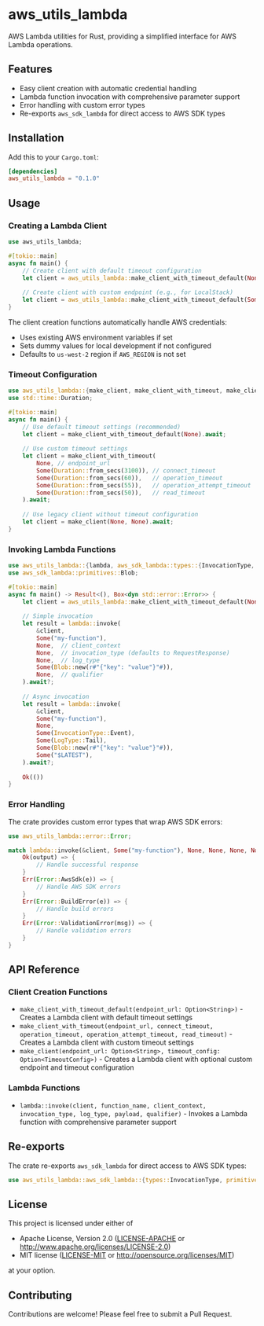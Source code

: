 # aws_utils_lambda

AWS Lambda utilities for Rust, providing a simplified interface for AWS Lambda operations.

## Features

- Easy client creation with automatic credential handling
- Lambda function invocation with comprehensive parameter support
- Error handling with custom error types
- Re-exports `aws_sdk_lambda` for direct access to AWS SDK types

## Installation

Add this to your `Cargo.toml`:

```toml
[dependencies]
aws_utils_lambda = "0.1.0"
```

## Usage

### Creating a Lambda Client

```rust
use aws_utils_lambda;

#[tokio::main]
async fn main() {
    // Create client with default timeout configuration
    let client = aws_utils_lambda::make_client_with_timeout_default(None).await;
    
    // Create client with custom endpoint (e.g., for LocalStack)
    let client = aws_utils_lambda::make_client_with_timeout_default(Some("http://localhost:4566".to_string())).await;
}
```

The client creation functions automatically handle AWS credentials:
- Uses existing AWS environment variables if set
- Sets dummy values for local development if not configured
- Defaults to `us-west-2` region if `AWS_REGION` is not set

### Timeout Configuration

```rust
use aws_utils_lambda::{make_client, make_client_with_timeout, make_client_with_timeout_default};
use std::time::Duration;

#[tokio::main]
async fn main() {
    // Use default timeout settings (recommended)
    let client = make_client_with_timeout_default(None).await;
    
    // Use custom timeout settings
    let client = make_client_with_timeout(
        None, // endpoint_url
        Some(Duration::from_secs(3100)), // connect_timeout
        Some(Duration::from_secs(60)),   // operation_timeout
        Some(Duration::from_secs(55)),   // operation_attempt_timeout
        Some(Duration::from_secs(50)),   // read_timeout
    ).await;
    
    // Use legacy client without timeout configuration
    let client = make_client(None, None).await;
}
```

### Invoking Lambda Functions

```rust
use aws_utils_lambda::{lambda, aws_sdk_lambda::types::{InvocationType, LogType}};
use aws_sdk_lambda::primitives::Blob;

#[tokio::main]
async fn main() -> Result<(), Box<dyn std::error::Error>> {
    let client = aws_utils_lambda::make_client_with_timeout_default(None).await;
    
    // Simple invocation
    let result = lambda::invoke(
        &client,
        Some("my-function"),
        None,  // client_context
        None,  // invocation_type (defaults to RequestResponse)
        None,  // log_type
        Some(Blob::new(r#"{"key": "value"}"#)),
        None,  // qualifier
    ).await?;
    
    // Async invocation
    let result = lambda::invoke(
        &client,
        Some("my-function"),
        None,
        Some(InvocationType::Event),
        Some(LogType::Tail),
        Some(Blob::new(r#"{"key": "value"}"#)),
        Some("$LATEST"),
    ).await?;
    
    Ok(())
}
```

### Error Handling

The crate provides custom error types that wrap AWS SDK errors:

```rust
use aws_utils_lambda::error::Error;

match lambda::invoke(&client, Some("my-function"), None, None, None, None, None).await {
    Ok(output) => {
        // Handle successful response
    }
    Err(Error::AwsSdk(e)) => {
        // Handle AWS SDK errors
    }
    Err(Error::BuildError(e)) => {
        // Handle build errors
    }
    Err(Error::ValidationError(msg)) => {
        // Handle validation errors
    }
}
```

## API Reference

### Client Creation Functions

- `make_client_with_timeout_default(endpoint_url: Option<String>)` - Creates a Lambda client with default timeout settings
- `make_client_with_timeout(endpoint_url, connect_timeout, operation_timeout, operation_attempt_timeout, read_timeout)` - Creates a Lambda client with custom timeout settings
- `make_client(endpoint_url: Option<String>, timeout_config: Option<TimeoutConfig>)` - Creates a Lambda client with optional custom endpoint and timeout configuration

### Lambda Functions

- `lambda::invoke(client, function_name, client_context, invocation_type, log_type, payload, qualifier)` - Invokes a Lambda function with comprehensive parameter support

## Re-exports

The crate re-exports `aws_sdk_lambda` for direct access to AWS SDK types:

```rust
use aws_utils_lambda::aws_sdk_lambda::{types::InvocationType, primitives::Blob};
```

## License

This project is licensed under either of

- Apache License, Version 2.0 ([LICENSE-APACHE](../../LICENSE-APACHE) or http://www.apache.org/licenses/LICENSE-2.0)
- MIT license ([LICENSE-MIT](../../LICENSE-MIT) or http://opensource.org/licenses/MIT)

at your option.

## Contributing

Contributions are welcome! Please feel free to submit a Pull Request.